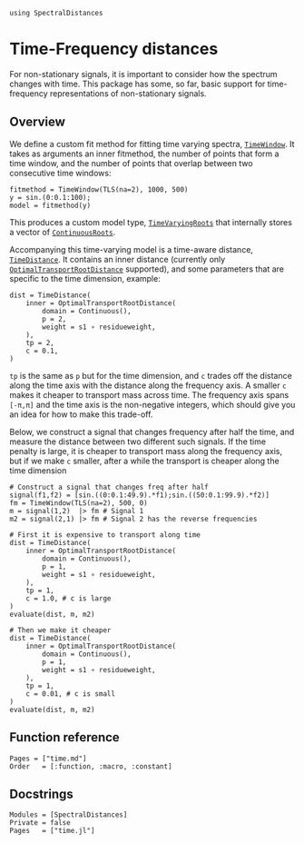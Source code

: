 ```@setup time
using SpectralDistances
```
# Time-Frequency distances
For non-stationary signals, it is important to consider how the spectrum changes with time. This package has some, so far, basic support for time-frequency representations of non-stationary signals.
## Overview

We define a custom fit method for fitting time varying spectra, [`TimeWindow`](@ref). It takes as arguments an inner fitmethod, the number of points that form a time window, and the number of points that overlap between two consecutive time windows:
```@repl time
fitmethod = TimeWindow(TLS(na=2), 1000, 500)
y = sin.(0:0.1:100);
model = fitmethod(y)
```
This produces a custom model type, [`TimeVaryingRoots`](@ref) that internally stores a vector of [`ContinuousRoots`](@ref).

Accompanying this time-varying model is a time-aware distance, [`TimeDistance`](@ref). It contains an inner distance (currently only [`OptimalTransportRootDistance`](@ref) supported), and some parameters that are specific to the time dimension, example:
```@repl time
dist = TimeDistance(
    inner = OptimalTransportRootDistance(
        domain = Continuous(),
        p = 2,
        weight = s1 ∘ residueweight,
    ),
    tp = 2,
    c = 0.1,
)
```
`tp` is the same as `p` but for the time dimension, and `c` trades off the distance along the time axis with the distance along the frequency axis. A smaller `c` makes it cheaper to transport mass across time. The frequency axis spans `[-π,π]` and the time axis is the non-negative integers, which should give you an idea for how to make this trade-off.

Below, we construct a signal that changes frequency after half the time, and measure the distance between two different such signals. If the time penalty is large, it is cheaper to transport mass along the frequency axis, but if we make `c` smaller, after a while the transport is cheaper along the time dimension
```@example time
# Construct a signal that changes freq after half
signal(f1,f2) = [sin.((0:0.1:49.9).*f1);sin.((50:0.1:99.9).*f2)]
fm = TimeWindow(TLS(na=2), 500, 0)
m = signal(1,2)  |> fm # Signal 1
m2 = signal(2,1) |> fm # Signal 2 has the reverse frequencies

# First it is expensive to transport along time
dist = TimeDistance(
    inner = OptimalTransportRootDistance(
        domain = Continuous(),
        p = 1,
        weight = s1 ∘ residueweight,
    ),
    tp = 1,
    c = 1.0, # c is large
)
evaluate(dist, m, m2)
```

```@example time
# Then we make it cheaper
dist = TimeDistance(
    inner = OptimalTransportRootDistance(
        domain = Continuous(),
        p = 1,
        weight = s1 ∘ residueweight,
    ),
    tp = 1,
    c = 0.01, # c is small
) 
evaluate(dist, m, m2)
```

## Function reference

```@index
Pages = ["time.md"]
Order   = [:function, :macro, :constant]
```

## Docstrings
```@autodocs
Modules = [SpectralDistances]
Private = false
Pages   = ["time.jl"]
```
